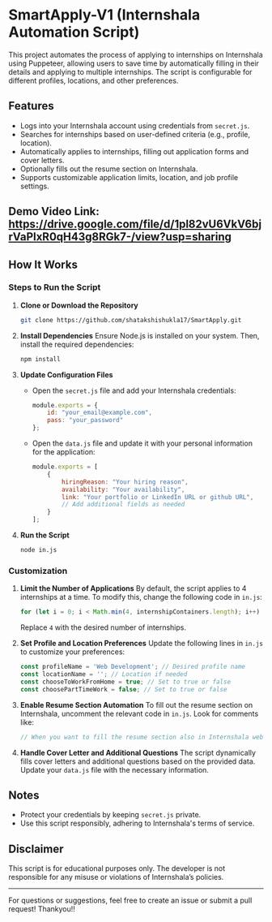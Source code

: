 # SmartApply-V1 (Internshala Automation Script)
This project automates the process of applying to internships on Internshala using Puppeteer, allowing users to save time by automatically filling in their details and applying to multiple internships. The script is configurable for different profiles, locations, and other preferences.

## Features
- Logs into your Internshala account using credentials from `secret.js`.
- Searches for internships based on user-defined criteria (e.g., profile, location).
- Automatically applies to internships, filling out application forms and cover letters.
- Optionally fills out the resume section on Internshala.
- Supports customizable application limits, location, and job profile settings.

## Demo Video Link: <a>https://drive.google.com/file/d/1pl82vU6VkV6bjrVaPIxR0qH43g8RGk7-/view?usp=sharing</a>

## How It Works

### Steps to Run the Script
1. **Clone or Download the Repository**
   ```bash
   git clone https://github.com/shatakshishukla17/SmartApply.git

   ```

2. **Install Dependencies**
   Ensure Node.js is installed on your system. Then, install the required dependencies:
   ```bash
   npm install
   ```

3. **Update Configuration Files**
   - Open the `secret.js` file and add your Internshala credentials:
     ```javascript
     module.exports = {
         id: "your_email@example.com",
         pass: "your_password"
     };
     ```
   - Open the `data.js` file and update it with your personal information for the application:
     ```javascript
     module.exports = [
         {
             hiringReason: "Your hiring reason",
             availability: "Your availability",
             link: "Your portfolio or LinkedIn URL or github URL",
             // Add additional fields as needed
         }
     ];
     ```

4. **Run the Script**
   ```bash
   node in.js
   ```

### Customization
1. **Limit the Number of Applications**
   By default, the script applies to 4 internships at a time. To modify this, change the following code in `in.js`:
   ```javascript
   for (let i = 0; i < Math.min(4, internshipContainers.length); i++) {
   ```
   Replace `4` with the desired number of internships.

2. **Set Profile and Location Preferences**
   Update the following lines in `in.js` to customize your preferences:
   ```javascript
   const profileName = 'Web Development'; // Desired profile name
   const locationName = ''; // Location if needed
   const chooseToWorkFromHome = true; // Set to true or false
   const choosePartTimeWork = false; // Set to true or false
   ```

3. **Enable Resume Section Automation**
   To fill out the resume section on Internshala, uncomment the relevant code in `in.js`. Look for comments like:
   ```javascript
   // When you want to fill the resume section also in Internshala website use this code:
   ```

4. **Handle Cover Letter and Additional Questions**
   The script dynamically fills cover letters and additional questions based on the provided data. Update your `data.js` file with the necessary information.

## Notes
- Protect your credentials by keeping `secret.js` private.
- Use this script responsibly, adhering to Internshala's terms of service.

## Disclaimer
This script is for educational purposes only. The developer is not responsible for any misuse or violations of Internshala’s policies.

---
For questions or suggestions, feel free to create an issue or submit a pull request!
Thankyou!!
